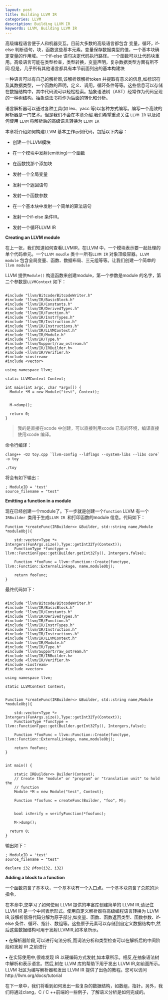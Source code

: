 ```yaml
---
layout: post   
title: Building LLVM IR   
categories: LLVM
description: Building LLVM IR  
keywords: LLVM, Building LLVM IR
---
```

高级编程语言便于人和机器交互。目前大多数的高级语言都包含 变量，循环，if-else 判断语句，块，函数这些基本元素。变量保存数据类型的值，一个基本块确定变量的作用域。一个if-else 语句决定代码执行路径。一个函数可以让代码块重用。高级语言可能在类型检查，类型转换，变量声明，复杂数据类型方面有所不同.但是，几乎所有其他语言都具有本节前面列出的基本构建块



一种语言可以有自己的解析器,该解析器解析token 并提取有意义的信息,如标识符及其数据类型，一个函数的声明，定义、调用，循环条件等等。这些信息可以存储在数据结构中，其中代码流可以轻松检索。抽象语法树（AST）经常作为代码呈现的一种树结构。抽象语法书将作为后面的转化和分析。



语言解析器可以通过各种工具(如 lex、yacc 等)以各种方式编写。编写一个高效的解析器是一门艺术。但是我们不会在本章介绍.我们希望重点关注 `LLVM IR` 以及如何使用 `LLVM` 将解析后的高级语言转换为 `LLVM IR`



本章将介绍如何构建LLVM 基本工作示例代码，包括以下内容：



* 创建一个LLVM模块

* 在一个模块中发射(emitting)一个函数

* 在函数找那个添加块

* 发射一个全局变量

* 发射一个返回语句

* 发射一个函数参数

* 在一个基本块中发射一个简单的算法语句

* 发射一个if-else 条件IR。

* 发射一个循环LLVM IR


<b>Creating an LLVM module</b>



在上一张，我们知道如何查看LLVMIR，在LLVM 中，一个模块表示要一起处理的单个代码单元。一个`LLVM moudle` 类十一所有`LLVM IR` 对象顶级容器。`LLVM module` 包含全局变量、函数、数据布局、三元组等等。让我们创建一个简单的`llvm module`



LLVM 提供`Module()` 构造函数来创建module，第一个参数是module 的名字，第二个参数是`LLVMContext` 如下：



```

#include "llvm/Bitcode/BitcodeWriter.h"
#include "llvm/IR/BasicBlock.h"
#include "llvm/IR/Constants.h"
#include "llvm/IR/DerivedTypes.h"
#include "llvm/IR/Function.h"
#include "llvm/IR/InstrTypes.h"
#include "llvm/IR/Instruction.h"
#include "llvm/IR/Instructions.h"
#include "llvm/IR/LLVMContext.h"
#include "llvm/IR/Module.h"
#include "llvm/IR/Type.h"
#include "llvm/Support/raw_ostream.h"
#include <llvm/IR/IRBuilder.h>
#include <llvm/IR/Verifier.h>
#include <iostream>
#include <vector>

using namespace llvm;

static LLVMContext Context;

```


```
int main(int argc, char *argv[]) {
  Module *M = new Module("test", Context);

    
  M->dump();
    
  return 0;
}
```

>我的是直接在xcode 中创建，可以直接利用xcode 已有的环境，编译直接使用xcode 编译。


命令行编译：

 


```
clang++ -O3 toy.cpp `llvm-config --ldflags --system-libs --libs core` -o toy
```

`./toy`


将会有如下输出：


```
; ModuleID = 'test'
source_filename = "test"
```


<b>Emitting a function in a module</b>

现在已经创建一个module了。下一步就是创建一个`function` LLVM  有一个`IRBuilder `类用于生成`LLVM IR `和打印函数的module 信息。代码如下：


```
Function *createFunc(IRBuilder<> &Builder, std::string name,Module *moduleObj){

    std::vector<Type *> Intergers(FunArgs.size(),Type::getInt32Ty(Context));
    FunctionType *functype = llvm::FunctionType::get(Builder.getInt32Ty(), Intergers,false);
    
    Function *fooFunc = llvm::Function::Create(functype, llvm::Function::ExternalLinkage, name,moduleObj);
    
    return fooFunc;
}
```


最终代码如下：


```

#include "llvm/Bitcode/BitcodeWriter.h"
#include "llvm/IR/BasicBlock.h"
#include "llvm/IR/Constants.h"
#include "llvm/IR/DerivedTypes.h"
#include "llvm/IR/Function.h"
#include "llvm/IR/InstrTypes.h"
#include "llvm/IR/Instruction.h"
#include "llvm/IR/Instructions.h"
#include "llvm/IR/LLVMContext.h"
#include "llvm/IR/Module.h"
#include "llvm/IR/Type.h"
#include "llvm/Support/raw_ostream.h"
#include <llvm/IR/IRBuilder.h>
#include <llvm/IR/Verifier.h>
#include <iostream>
#include <vector>

using namespace llvm;

static LLVMContext Context;


Function *createFunc(IRBuilder<> &Builder, std::string name,Module *moduleObj){

    std::vector<Type *> Intergers(FunArgs.size(),Type::getInt32Ty(Context));
    FunctionType *functype = llvm::FunctionType::get(Builder.getInt32Ty(), Intergers,false);
    
    Function *fooFunc = llvm::Function::Create(functype, llvm::Function::ExternalLinkage, name,moduleObj);
    
    return fooFunc;
}


int main() {

    static IRBuilder<> Builder(Context);
    // Create the "module" or "program" or "translation unit" to hold the
    // function
    Module *M = new Module("test", Context);

    Function *foofunc = createFunc(Builder, "foo", M);

    
    bool isVerify = verifyFunction(*foofunc);
    
    M->dump();
    
  return 0;
}

```


输出如下：



```
; ModuleID = 'test'
source_filename = "test"

declare i32 @foo(i32, i32)
```



<b>Adding a block to a function</b>

一个函数包含了基本块，一个基本块有一个入口点。一个基本块包含了总舵的`IR` 指令，



在本章中,您学习了如何使用 LLVM 提供的丰富库创建简单的 LLVM IR,请记住 LLVM IR 是一个中间表示形式。使用自定义解析器将高级编程语言转换为 LLVM IR,该解析器将代码分解为原子部分,如变量、函数、函数返回类型、函数参数、if-else 条件、循环、指针、数组等。这些原子元素可以存储到自定义数据结构中,然后这些数据结构可用于发射LLVMIR,如本章所示。




• 在解析器阶段,可以进行句法分析,而词法分析和类型检查可以在解析后的中间阶段和发射 IR 之前进行

• 在实际使用中,很难发现 IR 以硬编码方式发射,如本章所示。相反,在抽象语法树中解析和表示语言。然后,树在 LLVM 库的帮助下用于发出 LLVM IR,如前面所示。LLVM 社区为编写解析器和发出 LLVM IR 提供了出色的教程。您可以访问http://llvm.org/docs/tutorial



在下一章中，我们将看到如何发出一些复杂的数据结构，如数组，指针。另外，我们将通过clang，C / C ++前端的一些例子，了解语义分析是如何完成的。
